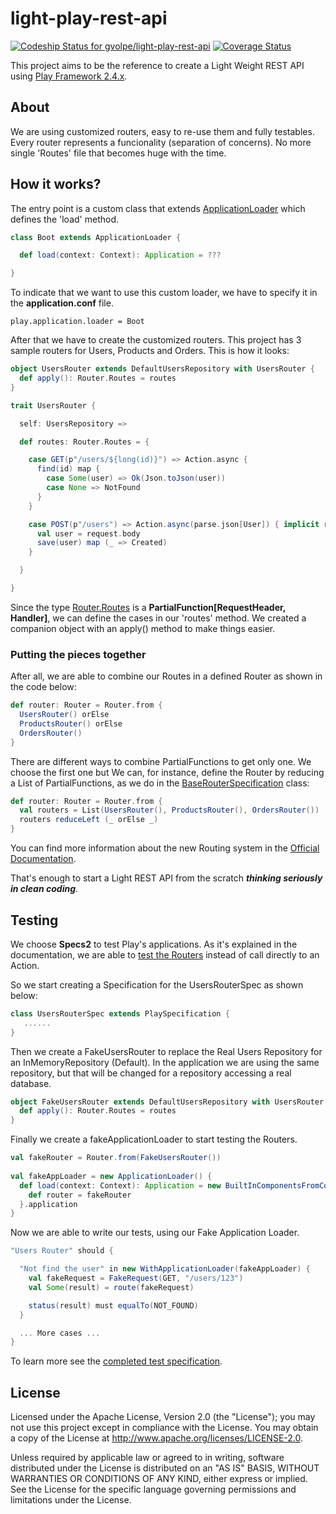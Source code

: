 light-play-rest-api
===================

[ ![Codeship Status for gvolpe/light-play-rest-api](https://codeship.com/projects/d01bfc40-1767-0133-8ea3-06c83ac03245/status?branch=master)](https://codeship.com/projects/93580)
[![Coverage Status](https://coveralls.io/repos/gvolpe/light-play-rest-api/badge.svg)](https://coveralls.io/r/gvolpe/light-play-rest-api)

This project aims to be the reference to create a Light Weight REST API using [Play Framework 2.4.x](https://www.playframework.com/).

## About

We are using customized routers, easy to re-use them and fully testables. Every router represents a funcionality (separation of concerns). No more single 'Routes' file that becomes huge with the time.

## How it works?

The entry point is a custom class that extends [ApplicationLoader](https://www.playframework.com/documentation/tr/2.4.x/api/scala/index.html#play.api.ApplicationLoader) which defines the 'load' method.

```scala
class Boot extends ApplicationLoader {

  def load(context: Context): Application = ???

}
```
To indicate that we want to use this custom loader, we have to specify it in the **application.conf** file.

```
play.application.loader = Boot
```

After that we have to create the customized routers. This project has 3 sample routers for Users, Products and Orders. This is how it looks:

```scala
object UsersRouter extends DefaultUsersRepository with UsersRouter {
  def apply(): Router.Routes = routes
}

trait UsersRouter {

  self: UsersRepository =>

  def routes: Router.Routes = {

    case GET(p"/users/${long(id)}") => Action.async {
      find(id) map {
        case Some(user) => Ok(Json.toJson(user))
        case None => NotFound
      }
    }

    case POST(p"/users") => Action.async(parse.json[User]) { implicit request =>
      val user = request.body
      save(user) map (_ => Created)
    }

  }

}
```

Since the type [Router.Routes](https://www.playframework.com/documentation/tr/2.4.x/api/scala/index.html#play.api.routing.Router$@Routes=PartialFunction[play.api.mvc.RequestHeader,play.api.mvc.Handler]) is a **PartialFunction[RequestHeader, Handler]**, we can define the cases in our 'routes' method. We created a companion object with an apply() method to make things easier.

### Putting the pieces together

After all, we are able to combine our Routes in a defined Router as shown in the code below:

```scala
def router: Router = Router.from {
  UsersRouter() orElse
  ProductsRouter() orElse
  OrdersRouter()
}
```

There are different ways to combine PartialFunctions to get only one. We choose the first one but We can, for instance, define the Router by reducing a List of PartialFunctions, as we do in the [BaseRouterSpecification](https://github.com/gvolpe/light-play-rest-api/blob/master/test/routers/BaseRouterSpecification.scala) class:
```scala
def router: Router = Router.from {
  val routers = List(UsersRouter(), ProductsRouter(), OrdersRouter())
  routers reduceLeft (_ orElse _)
}
```

You can find more information about the new Routing system in the [Official Documentation](https://www.playframework.com/documentation/2.4.x/ScalaSirdRouter).

That's enough to start a Light REST API from the scratch ***thinking seriously in clean coding***.

## Testing

We choose **Specs2** to test Play's applications. As it's explained in the documentation, we are able to [test the Routers](https://www.playframework.com/documentation/2.4.x/ScalaFunctionalTestingWithSpecs2#Testing-the-router) instead of call directly to an Action.

So we start creating a Specification for the UsersRouterSpec as shown below:

```scala
class UsersRouterSpec extends PlaySpecification {
   ......
}
```

Then we create a FakeUsersRouter to replace the Real Users Repository for an InMemoryRepository (Default). In the application we are using the same repository, but that will be changed for a repository accessing a real database.

```scala
object FakeUsersRouter extends DefaultUsersRepository with UsersRouter {
  def apply(): Router.Routes = routes
}
```

Finally we create a fakeApplicationLoader to start testing the Routers.

```scala
val fakeRouter = Router.from(FakeUsersRouter())
  
val fakeAppLoader = new ApplicationLoader() {
  def load(context: Context): Application = new BuiltInComponentsFromContext(context) {
    def router = fakeRouter
  }.application
}
```

Now we are able to write our tests, using our Fake Application Loader.

```scala
"Users Router" should {

  "Not find the user" in new WithApplicationLoader(fakeAppLoader) {
    val fakeRequest = FakeRequest(GET, "/users/123")
    val Some(result) = route(fakeRequest)

    status(result) must equalTo(NOT_FOUND)
  }

  ... More cases ...
}
```

To learn more see the [completed test specification](https://github.com/gvolpe/light-play-rest-api/blob/master/test/routers/UsersRouterSpec.scala).

## License

Licensed under the Apache License, Version 2.0 (the "License"); you may not use this project except in compliance with
the License. You may obtain a copy of the License at http://www.apache.org/licenses/LICENSE-2.0.

Unless required by applicable law or agreed to in writing, software distributed under the License is distributed on an
"AS IS" BASIS, WITHOUT WARRANTIES OR CONDITIONS OF ANY KIND, either express or implied. See the License for the specific
language governing permissions and limitations under the License.
